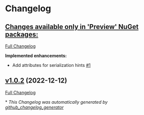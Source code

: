 # Changelog

## [**Changes available only in 'Preview' NuGet packages:**](https://github.com/nanoframework/System.Runtime.Serialization/tree/HEAD)

[Full Changelog](https://github.com/nanoframework/System.Runtime.Serialization/compare/v1.0.2...HEAD)

**Implemented enhancements:**

- Add attributes for serialization hints [\#1](https://github.com/nanoframework/System.Runtime.Serialization/pull/1)

## [v1.0.2](https://github.com/nanoframework/System.Runtime.Serialization/tree/v1.0.2) (2022-12-12)

[Full Changelog](https://github.com/nanoframework/System.Runtime.Serialization/compare/7e370a9ddefce93fbeadc1892040746601256bfa...v1.0.2)



\* *This Changelog was automatically generated by [github_changelog_generator](https://github.com/github-changelog-generator/github-changelog-generator)*
